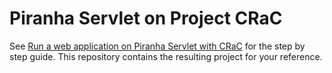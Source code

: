 
# Piranha Servlet on Project CRaC

See [Run a web application on Piranha Servlet with CRaC](https://piranha.cloud/servlet/guides/crac) 
for the step by step guide. This repository contains the resulting project for
your reference.
